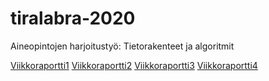 # tiralabra-2020

Aineopintojen harjoitustyö: Tietorakenteet ja algoritmit

[Viikkoraportti1](dokumentaatio/viikkoraportti1.md)
[Viikkoraportti2](dokumentaatio/viikkoraportti2.md)
[Viikkoraportti3](dokumentaatio/viikkoraportti3.md)
[Viikkoraportti4](dokumentaatio/viikkoraportti4.md)
